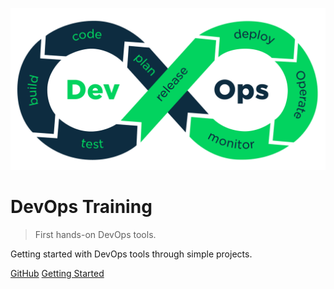 ![logo](_assets/images/devops.png ':class=logo')

# DevOps Training

> First hands-on DevOps tools.

Getting started with DevOps tools through simple projects.

[<i class="fa-brands fa-github"></i> GitHub](https://github.com/guillaume-elambert/devops-training)
[Getting Started <i class="fa-regular fa-angles-down"></i>](#ansible-training-home)
